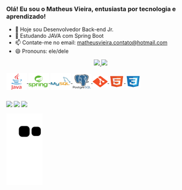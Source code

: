 ### Olá! Eu sou o Matheus Vieira, entusiasta por tecnologia e aprendizado!

- 🔭 Hoje sou Desenvolvedor Back-end Jr.
- 🌱 Estudando JAVA com Spring Boot
- 📫 Contate-me no email: matheusvieira.contato@hotmail.com
- 😄 Pronouns: ele/dele

<div align="center">
  <a href="https://github.com/matheus-vieiras">
  <img height="180em" src="https://github-readme-stats.vercel.app/api?username=matheus-vieiras&show_icons=true&theme=vision-friendly-dark&include_all_commits=true&count_private=true"/>
  <img height="180em" src="https://github-readme-stats.vercel.app/api/top-langs/?username=matheus-vieiras&layout=compact&langs_count=7&theme=vision-friendly-dark"/>
</div>

<div style="display: inline_block"><br>
  <img align="center" alt="Matheus-Java" height="45" width="55"
src="https://raw.githubusercontent.com/devicons/devicon/master/icons/java/java-original-wordmark.svg">
  <img align="center" alt="Matheus-Spring" height="45" width="55"
src="https://raw.githubusercontent.com/devicons/devicon/master/icons/spring/spring-original-wordmark.svg">
  <img align="center" alt="Matheus-Mysql" height="45" width="55"
src="https://raw.githubusercontent.com/devicons/devicon/master/icons/mysql/mysql-original-wordmark.svg">  
  <img align="center" alt="Matheus-PostgreSQL" height="40" width="50" src="https://raw.githubusercontent.com/devicons/devicon/master/icons/postgresql/postgresql-original-wordmark.svg">
  <img align="center" alt="Matheus-Git" height="30" width="40" src="https://raw.githubusercontent.com/devicons/devicon/master/icons/git/git-original.svg">
  <img align="center" alt="Matheus-HTML" height="30" width="40" src="https://raw.githubusercontent.com/devicons/devicon/master/icons/html5/html5-original.svg">
  <img align="center" alt="Matheus-CSS" height="30" width="40" src="https://raw.githubusercontent.com/devicons/devicon/master/icons/css3/css3-original.svg">
  
</div>

 ##
 
 <div>
  <a href="https://www.instagram.com/matheusvieiras_/" target="_blank"><img src="https://img.shields.io/badge/-Instagram-%23E4405F?style=for-the-badge&logo=instagram&logoColor=white" target="_blank"></a>
 	<a href ="mailto:matheusvieira.contato@hotmail.com"><img src="https://img.shields.io/badge/Microsoft_Outlook-0078D4?style=for-the-badge&logo=microsoft-outlook&logoColor=white" target="_blank"></a>
  <a href="https://www.linkedin.com/in/matheus-vieira-a28879169/" target="_blank"><img src="https://img.shields.io/badge/-LinkedIn-%230077B5?style=for-the-badge&logo=linkedin&logoColor=white" target="_blank"></a> 
   
  ![Snake animation](https://github.com/matheus-vieiras/matheus-vieiras/blob/output/github-contribution-grid-snake.svg)
   
 </div>



